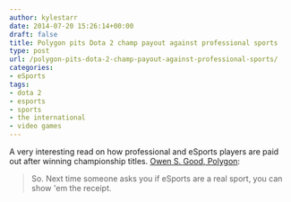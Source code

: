 ```yaml
---
author: kylestarr
date: 2014-07-20 15:26:14+00:00
draft: false
title: Polygon pits Dota 2 champ payout against professional sports
type: post
url: /polygon-pits-dota-2-champ-payout-against-professional-sports/
categories:
- eSports
tags:
- dota 2
- esports
- sports
- the international
- video games
---
```


A very interesting read on how professional and eSports players are paid out after winning championship titles.
[Owen S. Good, Polygon](http://www.polygon.com/2014/7/19/5918845/dota-2-international-2014-champions-money-winners):

> So. Next time someone asks you if eSports are a real sport, you can show 'em the receipt.
